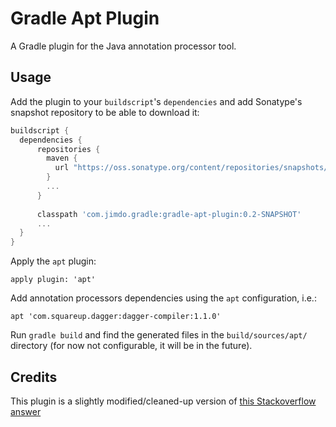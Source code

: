 Gradle Apt Plugin
=================

A Gradle plugin for the Java annotation processor tool.

Usage
-------------------

Add the plugin to your `buildscript`'s `dependencies` and add Sonatype's snapshot repository to be able to download it:

```groovy
buildscript {
  dependencies {
      repositories {
        maven {
          url "https://oss.sonatype.org/content/repositories/snapshots/"
        }
        ...
      }
      
      classpath 'com.jimdo.gradle:gradle-apt-plugin:0.2-SNAPSHOT'
      ...
  }
}
```

Apply the `apt` plugin:

`apply plugin: 'apt'`

Add annotation processors dependencies using the `apt` configuration, i.e.:

`apt 'com.squareup.dagger:dagger-compiler:1.1.0'`

Run `gradle build` and find the generated files in the `build/sources/apt/` directory (for now not configurable, it will be in the future).

Credits
-------

This plugin is a slightly modified/cleaned-up version of [this Stackoverflow answer](http://stackoverflow.com/questions/16683944/androidannotations-nothing-generated-empty-activity)
